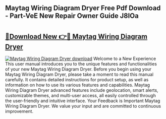 ## Maytag Wiring Diagram Dryer Free Pdf Download - Part-VeE New Repair Owner Guide J8IOa

# <h2><a href="http://dfoyi4.blite.top/?on=Maytag+Wiring+Diagram+Dryer">🔗Download New 👉🔴 Maytag Wiring Diagram Dryer</a></h2>

[![Maytag Wiring Diagram Dryer download](https://i.imgur.com/lujVjoI.png)](http://dfoyi4.blite.top/?on=Maytag+Wiring+Diagram+Dryer)
Welcome to a New Experience This user manual introduces you to the unique features and functionalities of your new Maytag Wiring Diagram Dryer. Before you begin using your Maytag Wiring Diagram Dryer, please take a moment to read this manual carefully. It contains detailed instructions for product setup, as well as information on how to use its various features and capabilities. Maytag Wiring Diagram Dryer advanced features include geolocation, smart alerts, customizable themes, and multi-user access, all easily controlled through the user-friendly and intuitive interface. Your Feedback is Important Maytag Wiring Diagram Dryer. We value your input and are committed to continuous improvement.
